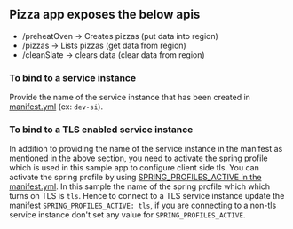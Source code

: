 
## Pizza app exposes the below apis

- /preheatOven -> Creates pizzas (put data into region)
- /pizzas -> Lists pizzas (get data from region)
- /cleanSlate -> clears data (clear data from region)

### To bind to a service instance
Provide the name of the service instance that has been created in [manifest.yml](/manifest.yml#L9) (ex: `dev-si`).

### To bind to a TLS enabled service instance
In addition to providing the name of the service instance in the manifest as mentioned in the above section, 
you need to activate the spring profile which is used in this sample app to configure client side tls.
You can activate the spring profile by using [SPRING_PROFILES_ACTIVE in the manifest.yml](manifest.yml#L8). In this sample the name of the spring profile which which turns on TLS is `tls`. Hence to connect to a TLS service instance update the manifest  `SPRING_PROFILES_ACTIVE: tls`, if you are connecting to a non-tls service instance don't set any value for `SPRING_PROFILES_ACTIVE`.

